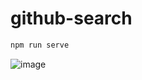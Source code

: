 # github-search

```bash
npm run serve
```

![image](https://user-images.githubusercontent.com/18041500/202063319-335a1310-6c5d-422b-86db-921350363402.png)
